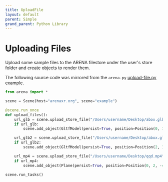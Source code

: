 ```yaml
---
title: UploadFile
layout: default
parent: Simple
grand_parent: Python Library
---
```


# Uploading Files

Upload some sample files to the ARENA filestore under the user's store folder and create objects to render them.

The following source code was mirrored from the `arena-py` [upload-file.py](https://github.com/arenaxr/arena-py/blob/master/examples/simple/upload-file.py) example.

```python
from arena import *

scene = Scene(host="arenaxr.org", scene="example")

@scene.run_once
def upload_files():
    url_glb = scene.upload_store_file("/Users/username/Desktop/abox.glb")
    if url_glb:
        scene.add_object(GltfModel(persist=True, position=Position(0, 1, -3), url=url_glb))

    url_glb2 = scene.upload_store_file("/Users/username/Desktop/abox.glb", "second-level/abox.glb")
    if url_glb2:
        scene.add_object(GltfModel(persist=True, position=Position(2, 1, -3), url=url_glb2))

    url_mp4 = scene.upload_store_file("/Users/username/Desktop/qqd.mp4")
    if url_mp4:
        scene.add_object(Plane(persist=True, position=Position(0, 2, -4), material=Material(src=url_mp4)))

scene.run_tasks()
```
